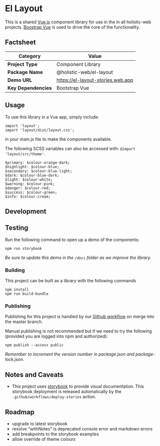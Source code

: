 # El Layout
This is a shared [Vue.js](https://vuejs.org) component library for use in the in all holistic-web projects. [Boostrap Vue](https://bootstrap-vue.js.org/) is used to drive the core of the functionality.

## Factsheet
| **Category**         | **Value**                               |
|----------------------|-----------------------------------------|
| **Project Type**     | Component Library                       |
| **Package Name**     | @holistic-web/el-layout                 |
| **Demo URL**         | https://el-layout-stories.web.app       |
| **Key Dependencies** | Bootstrap Vue                           |

## Usage
To use this library in a Vue app, simply include:
```
import 'layout';
import 'layout/dist/layout.css';
```
in your main.js file to make the components available.

The following SCSS variables can also be accessed with: `@import 'layout/src/theme'`.
```
$primary: $colour-orange-dark;
$highlight: $colour-blue;
$secondary: $colour-blue-light;
$dark: $colour-blue-dark;
$light: $colour-white;
$warning: $colour-pink;
$danger: $colour-red;
$success: $colour-green;
$info: $colour-cream;
```

## Development

## Testing
Run the following command to open up a demo of the components:
```
npm run storybook
```
_Be sure to update this demo in the `/docs` folder as we improve the library._

### Building
This project can be built as a library with the following commands
```
npm install
npm run build-bundle
```

### Publishing
Publishing for this project is handled by our [Github workflow](/.github/workflows/publish) on merge into the master branch.

Manual publishing is not recommended but if we need to try the following (provided you are logged into npm and authorized):
```
npm publish --access public
```
_Remember to increment the version number in package.json and package-lock.json._

## Notes and Caveats
- This project uses [storybook](https://storybook.js.org/) to provide visual documentation. This storybook deployment is released automatically by the `.github/workflows/deploy-stories` action.

## Roadmap
- upgrade to latest storybook
- resolve "withNotes" is deprecated console error and markdown errors
- add breakpoints to the storybook examples
- allow override of theme colours